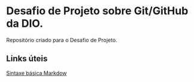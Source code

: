 #  Desafio de Projeto sobre Git/GitHub da DIO.

Repositório criado para o Desafio de Projeto.

## Links úteis

[Sintaxe básica Markdow](https://github.com/gleydsonti10/Dio-Desafio-Repository.git)




